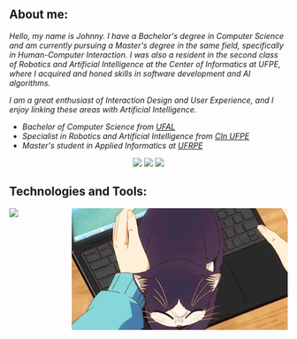 <h2>About me:</h2>
<p><em>Hello, my name is Johnny. I have a Bachelor's degree in Computer Science and am currently pursuing a Master's degree in the same field, specifically in Human-Computer Interaction. I was also a resident in the second class of Robotics and Artificial Intelligence at the Center of Informatics at UFPE, where I acquired and honed skills in software development and AI algorithms.</em></p>

<p><em>I am a great enthusiast of Interaction Design and User Experience, and I enjoy linking these areas with Artificial Intelligence.</em></p>


<ul>
  <li><em>Bachelor of Computer Science from <a href="https://ufal.br/">UFAL<a/></em></li>
  <li><em>Specialist in Robotics and Artificial Intelligence from <a href="https://residenciarobotica.cin.ufpe.br/">CIn UFPE</a></em></li>
  <li><em>Master's student in Applied Informatics at <a href="https://www.ppgia.ufrpe.br/">UFRPE<a/></em></li>
</ul>


<div align="center">
  <a href="https://www.linkedin.com/in/johnny-cleiton-8497b0254/" alt="linkedin" target="_blank">
  <img src="https://img.shields.io/badge/LinkedIn-0077B5?style=for-the-badge&logo=linkedin&logoColor=white"></a>
  <a href="https://medium.com/@johnnycleiton" alt="medium" target="_blank">
  <img src="https://img.shields.io/badge/Medium-12100E?style=for-the-badge&logo=medium&logoColor=white"></a>
  <a href="https://www.behance.net/johnnycleiton/projects" alt="behance" target="_blank">
  <img src="https://img.shields.io/badge/Behance-0054F7?style=for-the-badge&logo=behance&logoColor=white"></a>
</div>


<h2>Technologies and Tools:</h2>

<div align="center">
  <img align="right" height="220" alt="coding-time" src="assets/anime-cat.gif">
  <p align="left">
    <a href="https://github.com/johnnycleiton07">
      <img src="https://skillicons.dev/icons?i=html,css,js,flutter,processing,p5js,py,github,git,mysql,latex,vscode,figma,xd,ps,ai,notion,windows&perline=6"/>
    </a>
  </p>
</div>

